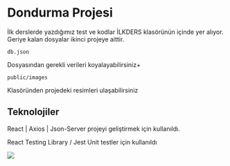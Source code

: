 <h1>Dondurma Projesi</h1>
İlk derslerde yazdığımız test ve kodlar İLKDERS klasörünün içinde yer alıyor.<br>
Geriye kalan dosyalar ikinci projeye aittir.

```
db.json
```

Dosyasından gerekli verileri koyalayabilirsiniz+

```
public/images
```

Klasöründen projedeki resimleri ulaşabilirsiniz

<h2>Teknolojiler </h2>
<p> React | Axios | Json-Server projeyi geliştirmek için kullanıldı. <p> 
<p>React Testing Library / Jest Unit testler için kullanıldı <p>
<img src="https://user-images.githubusercontent.com/109925130/216715044-49b9a719-6f3f-4da9-a650-9711564a6d22.gif" / >
